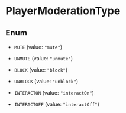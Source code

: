

# PlayerModerationType

## Enum


* `MUTE` (value: `"mute"`)

* `UNMUTE` (value: `"unmute"`)

* `BLOCK` (value: `"block"`)

* `UNBLOCK` (value: `"unblock"`)

* `INTERACTON` (value: `"interactOn"`)

* `INTERACTOFF` (value: `"interactOff"`)




